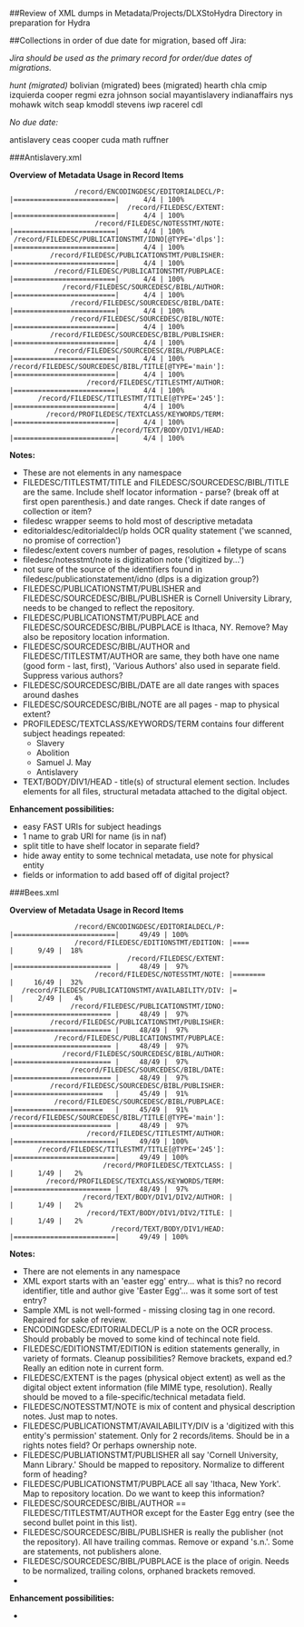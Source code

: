 ##Review of XML dumps in Metadata/Projects/DLXStoHydra Directory in preparation for Hydra

##Collections in order of due date for migration, based off Jira:

*Jira should be used as the primary record for order/due dates of migrations.*

*hunt (migrated)*
bolivian (migrated)
bees (migrated)
hearth
chla
cmip
izquierda
cooper
regmi
ezra
johnson
social
mayantislavery
indianaffairs
nys
mohawk
witch
seap
kmoddl
stevens
iwp
racerel
cdl

*No due date:*

antislavery
ceas
cooper
cuda
math
ruffner

###Antislavery.xml

**Overview of Metadata Usage in Record Items**

```
                /record/ENCODINGDESC/EDITORIALDECL/P: |=========================|      4/4 | 100%
                             /record/FILEDESC/EXTENT: |=========================|      4/4 | 100%
                     /record/FILEDESC/NOTESSTMT/NOTE: |=========================|      4/4 | 100%
 /record/FILEDESC/PUBLICATIONSTMT/IDNO[@TYPE='dlps']: |=========================|      4/4 | 100%
          /record/FILEDESC/PUBLICATIONSTMT/PUBLISHER: |=========================|      4/4 | 100%
           /record/FILEDESC/PUBLICATIONSTMT/PUBPLACE: |=========================|      4/4 | 100%
             /record/FILEDESC/SOURCEDESC/BIBL/AUTHOR: |=========================|      4/4 | 100%
               /record/FILEDESC/SOURCEDESC/BIBL/DATE: |=========================|      4/4 | 100%
               /record/FILEDESC/SOURCEDESC/BIBL/NOTE: |=========================|      4/4 | 100%
          /record/FILEDESC/SOURCEDESC/BIBL/PUBLISHER: |=========================|      4/4 | 100%
           /record/FILEDESC/SOURCEDESC/BIBL/PUBPLACE: |=========================|      4/4 | 100%
/record/FILEDESC/SOURCEDESC/BIBL/TITLE[@TYPE='main']: |=========================|      4/4 | 100%
                   /record/FILEDESC/TITLESTMT/AUTHOR: |=========================|      4/4 | 100%
       /record/FILEDESC/TITLESTMT/TITLE[@TYPE='245']: |=========================|      4/4 | 100%
         /record/PROFILEDESC/TEXTCLASS/KEYWORDS/TERM: |=========================|      4/4 | 100%
                         /record/TEXT/BODY/DIV1/HEAD: |=========================|      4/4 | 100%
```

**Notes:**

- These are not elements in any namespace
- FILEDESC/TITLESTMT/TITLE and FILEDESC/SOURCEDESC/BIBL/TITLE are the same. Include shelf locator information - parse? (break off at first open parenthesis.) and date ranges. Check if date ranges of collection or item?
- filedesc wrapper seems to hold most of descriptive metadata
- editorialdesc/editorialdecl/p holds OCR quality statement ('we scanned, no promise of correction')
- filedesc/extent covers number of pages, resolution + filetype of scans
- filedesc/notesstmt/note is digitization note ('digitized by...')
- not sure of the source of the identifiers found in filedesc/publicationstatement/idno (dlps is a digization group?)
- FILEDESC/PUBLICATIONSTMT/PUBLISHER and FILEDESC/SOURCEDESC/BIBL/PUBLISHER is Cornell University Library, needs to be changed to reflect the repository.
- FILEDESC/PUBLICATIONSTMT/PUBPLACE and FILEDESC/SOURCEDESC/BIBL/PUBPLACE is Ithaca, NY. Remove? May also be repository location information.
- FILEDESC/SOURCEDESC/BIBL/AUTHOR and FILEDESC/TITLESTMT/AUTHOR are same, they both have one name (good form - last, first), 'Various Authors' also used in separate field. Suppress various authors?
- FILEDESC/SOURCEDESC/BIBL/DATE are all date ranges with spaces around dashes
- FILEDESC/SOURCEDESC/BIBL/NOTE are all pages - map to physical extent?
- PROFILEDESC/TEXTCLASS/KEYWORDS/TERM contains four different subject headings repeated:
  - Slavery
  - Abolition
  - Samuel J. May
  - Antislavery
- TEXT/BODY/DIV1/HEAD - title(s) of structural element section. Includes elements for all files, structural metadata attached to the digital object.

**Enhancement possibilities:**

- easy FAST URIs for subject headings
- 1 name to grab URI for name (is in naf)
- split title to have shelf locator in separate field?
- hide away entity to some technical metadata, use note for physical entity
- fields or information to add based off of digital project?

###Bees.xml

**Overview of Metadata Usage in Record Items**

```
                /record/ENCODINGDESC/EDITORIALDECL/P: |=========================|     49/49 | 100%
                /record/FILEDESC/EDITIONSTMT/EDITION: |====                     |      9/49 |  18%
                             /record/FILEDESC/EXTENT: |======================== |     48/49 |  97%
                     /record/FILEDESC/NOTESSTMT/NOTE: |========                 |     16/49 |  32%
   /record/FILEDESC/PUBLICATIONSTMT/AVAILABILITY/DIV: |=                        |      2/49 |   4%
               /record/FILEDESC/PUBLICATIONSTMT/IDNO: |======================== |     48/49 |  97%
          /record/FILEDESC/PUBLICATIONSTMT/PUBLISHER: |======================== |     48/49 |  97%
           /record/FILEDESC/PUBLICATIONSTMT/PUBPLACE: |======================== |     48/49 |  97%
             /record/FILEDESC/SOURCEDESC/BIBL/AUTHOR: |======================== |     48/49 |  97%
               /record/FILEDESC/SOURCEDESC/BIBL/DATE: |======================== |     48/49 |  97%
          /record/FILEDESC/SOURCEDESC/BIBL/PUBLISHER: |======================   |     45/49 |  91%
           /record/FILEDESC/SOURCEDESC/BIBL/PUBPLACE: |======================   |     45/49 |  91%
/record/FILEDESC/SOURCEDESC/BIBL/TITLE[@TYPE='main']: |======================== |     48/49 |  97%
                   /record/FILEDESC/TITLESTMT/AUTHOR: |=========================|     49/49 | 100%
       /record/FILEDESC/TITLESTMT/TITLE[@TYPE='245']: |=========================|     49/49 | 100%
                       /record/PROFILEDESC/TEXTCLASS: |                         |      1/49 |   2%
         /record/PROFILEDESC/TEXTCLASS/KEYWORDS/TERM: |======================== |     48/49 |  97%
                  /record/TEXT/BODY/DIV1/DIV2/AUTHOR: |                         |      1/49 |   2%
                   /record/TEXT/BODY/DIV1/DIV2/TITLE: |                         |      1/49 |   2%
                         /record/TEXT/BODY/DIV1/HEAD: |=========================|     49/49 | 100%
```

**Notes:**

- There are not elements in any namespace
- XML export starts with an 'easter egg' entry... what is this? no record identifier, title and author give 'Easter Egg'... was it some sort of test entry?
- Sample XML is not well-formed - missing closing tag in one record. Repaired for sake of review.
- ENCODINGDESC/EDITORIALDECL/P is a note on the OCR process. Should probably be moved to some kind of techincal note field.
- FILEDESC/EDITIONSTMT/EDITION is edition statements generally, in variety of formats. Cleanup possibilities? Remove brackets, expand ed.? Really an edition note in current form.
- FILEDESC/EXTENT is the pages (physical object extent) as well as the digital object extent information (file MIME type, resolution). Really should be moved to a file-specific/technical metadata field.
- FILEDESC/NOTESSTMT/NOTE is mix of content and physical description notes. Just map to notes.
- FILEDESC/PUBLICATIONSTMT/AVAILABILITY/DIV is a 'digitized with this entity's permission' statement. Only for 2 records/items. Should be in a rights notes field? Or perhaps ownership note.
- FILEDESC/PUBLIATIONSTMT/PUBLISHER all say 'Cornell University, Mann Library.' Should be mapped to repository. Normalize to different form of heading?
- FILEDESC/PUBLICATIONSTMT/PUBPLACE all say 'Ithaca, New York'. Map to repository location. Do we want to keep this information?
- FILEDESC/SOURCEDESC/BIBL/AUTHOR == FILEDESC/TITLESTMT/AUTHOR except for the Easter Egg entry (see the second bullet point in this list).
- FILEDESC/SOURCEDESC/BIBL/PUBLISHER is really the publisher (not the repository). All have trailing commas. Remove or expand 's.n.'. Some are statements, not publishers alone.
- FILEDESC/SOURCEDESC/BIBL/PUBPLACE is the place of origin. Needs to be normalized, trailing colons, orphaned brackets removed.
-



**Enhancement possibilities:**

-

